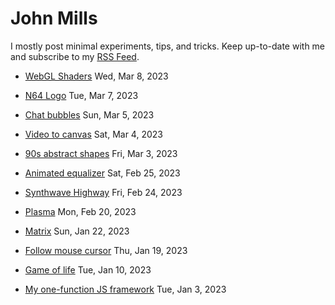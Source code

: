 # John Mills
I mostly post minimal experiments, tips, and tricks. Keep up-to-date with me and subscribe to my [RSS Feed](https://iamjohnmills.github.io/journal/johnmills.rss).

* [WebGL Shaders](https://iamjohnmills.github.io/journal/shaders/) Wed, Mar 8, 2023

* [N64 Logo](https://iamjohnmills.github.io/journal/n64/) Tue, Mar 7, 2023

* [Chat bubbles](https://iamjohnmills.github.io/journal/chat-bubbles/) Sun, Mar 5, 2023

* [Video to canvas](https://iamjohnmills.github.io/journal/canvas-video/) Sat, Mar 4, 2023

* [90s abstract shapes](https://iamjohnmills.github.io/journal/90s-shapes/) Fri, Mar 3, 2023

* [Animated equalizer](https://iamjohnmills.github.io/journal/equalizer/) Sat, Feb 25, 2023

* [Synthwave Highway](https://iamjohnmills.github.io/journal/synthwave-highway/) Fri, Feb 24, 2023

* [Plasma](https://iamjohnmills.github.io/journal/plasma/) Mon, Feb 20, 2023

* [Matrix](https://iamjohnmills.github.io/journal/matrix/) Sun, Jan 22, 2023

* [Follow mouse cursor](https://iamjohnmills.github.io/journal/cursor-follow/) Thu, Jan 19, 2023

* [Game of life](https://iamjohnmills.github.io/journal/game-of-life/) Tue, Jan 10, 2023

* [My one-function JS framework](https://iamjohnmills.github.io/journal/create-node/) Tue, Jan 3, 2023
